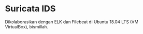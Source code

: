 # Suricata IDS 
Dikolaborasikan dengan ELK dan Filebeat di Ubuntu 18.04 LTS (VM VirtualBox), bismillah.

